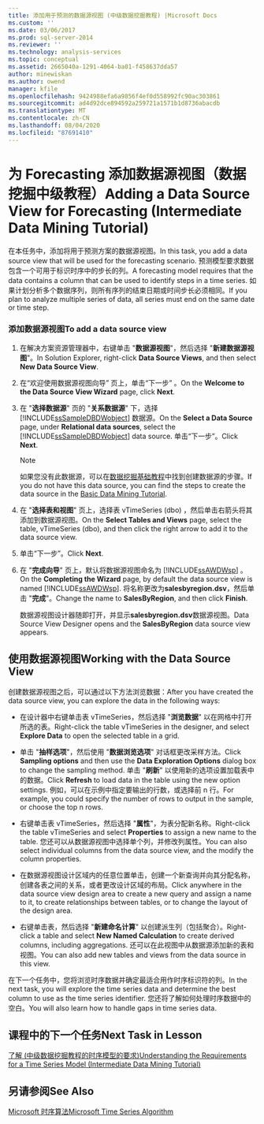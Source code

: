 ```yaml
---
title: 添加用于预测的数据源视图 (中级数据挖掘教程) |Microsoft Docs
ms.custom: ''
ms.date: 03/06/2017
ms.prod: sql-server-2014
ms.reviewer: ''
ms.technology: analysis-services
ms.topic: conceptual
ms.assetid: 2665040a-1291-4064-ba01-f458637dda57
author: minewiskan
ms.author: owend
manager: kfile
ms.openlocfilehash: 9424988efa6a9856f4ef0d558992fc90ac303861
ms.sourcegitcommit: ad4d92dce894592a259721a1571b1d8736abacdb
ms.translationtype: MT
ms.contentlocale: zh-CN
ms.lasthandoff: 08/04/2020
ms.locfileid: "87691410"
---
```

# <a name="adding-a-data-source-view-for-forecasting-intermediate-data-mining-tutorial"></a><span data-ttu-id="117e3-102">为 Forecasting 添加数据源视图（数据挖掘中级教程）</span><span class="sxs-lookup"><span data-stu-id="117e3-102">Adding a Data Source View for Forecasting (Intermediate Data Mining Tutorial)</span></span>
  <span data-ttu-id="117e3-103">在本任务中，添加将用于预测方案的数据源视图。</span><span class="sxs-lookup"><span data-stu-id="117e3-103">In this task, you add a data source view that will be used for the forecasting scenario.</span></span> <span data-ttu-id="117e3-104">预测模型要求数据包含一个可用于标识时序中的步长的列。</span><span class="sxs-lookup"><span data-stu-id="117e3-104">A forecasting model requires that the data contains a column that can be used to identify steps in a time series.</span></span> <span data-ttu-id="117e3-105">如果计划分析多个数据序列，则所有序列的结束日期或时间步长必须相同。</span><span class="sxs-lookup"><span data-stu-id="117e3-105">If you plan to analyze multiple series of data, all series must end on the same date or time step.</span></span>  
  
### <a name="to-add-a-data-source-view"></a><span data-ttu-id="117e3-106">添加数据源视图</span><span class="sxs-lookup"><span data-stu-id="117e3-106">To add a data source view</span></span>  
  
1.  <span data-ttu-id="117e3-107">在解决方案资源管理器中，右键单击 "**数据源视图**"，然后选择 "**新建数据源视图**"。</span><span class="sxs-lookup"><span data-stu-id="117e3-107">In Solution Explorer, right-click **Data Source Views**, and then select **New Data Source View**.</span></span>  
  
2.  <span data-ttu-id="117e3-108">在“欢迎使用数据源视图向导”  页上，单击“下一步” 。</span><span class="sxs-lookup"><span data-stu-id="117e3-108">On the **Welcome to the Data Source View Wizard** page, click **Next**.</span></span>  
  
3.  <span data-ttu-id="117e3-109">在 "**选择数据源**" 页的 "**关系数据源**" 下，选择 [!INCLUDE[ssSampleDBDWobject](../includes/sssampledbdwobject-md.md)] 数据源。</span><span class="sxs-lookup"><span data-stu-id="117e3-109">On the **Select a Data Source** page, under **Relational data sources**, select the [!INCLUDE[ssSampleDBDWobject](../includes/sssampledbdwobject-md.md)] data source.</span></span> <span data-ttu-id="117e3-110">单击“下一步”。</span><span class="sxs-lookup"><span data-stu-id="117e3-110">Click **Next**.</span></span>  
  
    > [!NOTE]  
    >  <span data-ttu-id="117e3-111">如果您没有此数据源，可以在[数据挖掘基础教程](../../2014/tutorials/basic-data-mining-tutorial.md)中找到创建数据源的步骤。</span><span class="sxs-lookup"><span data-stu-id="117e3-111">If you do not have this data source, you can find the steps to create the data source in the [Basic Data Mining Tutorial](../../2014/tutorials/basic-data-mining-tutorial.md).</span></span>  
  
4.  <span data-ttu-id="117e3-112">在 "**选择表和视图**" 页上，选择表 vTimeSeries (dbo) ，然后单击右箭头将其添加到数据源视图。</span><span class="sxs-lookup"><span data-stu-id="117e3-112">On the **Select Tables and Views** page, select the table, vTimeSeries (dbo), and then click the right arrow to add it to the data source view.</span></span>  
  
5.  <span data-ttu-id="117e3-113">单击“下一步”。</span><span class="sxs-lookup"><span data-stu-id="117e3-113">Click **Next**.</span></span>  
  
6.  <span data-ttu-id="117e3-114">在 "**完成向导**" 页上，默认将数据源视图命名为 [!INCLUDE[ssAWDWsp](../includes/ssawdwsp-md.md)] 。</span><span class="sxs-lookup"><span data-stu-id="117e3-114">On the **Completing the Wizard** page, by default the data source view is named [!INCLUDE[ssAWDWsp](../includes/ssawdwsp-md.md)].</span></span> <span data-ttu-id="117e3-115">将名称更改为**salesbyregion.dsv**，然后单击 "**完成**"。</span><span class="sxs-lookup"><span data-stu-id="117e3-115">Change the name to **SalesByRegion**, and then click **Finish**.</span></span>  
  
     <span data-ttu-id="117e3-116">数据源视图设计器随即打开，并显示**salesbyregion.dsv**数据源视图。</span><span class="sxs-lookup"><span data-stu-id="117e3-116">Data Source View Designer opens and the **SalesByRegion** data source view appears.</span></span>  
  
## <a name="working-with-the-data-source-view"></a><span data-ttu-id="117e3-117">使用数据源视图</span><span class="sxs-lookup"><span data-stu-id="117e3-117">Working with the Data Source View</span></span>  
 <span data-ttu-id="117e3-118">创建数据源视图之后，可以通过以下方法浏览数据：</span><span class="sxs-lookup"><span data-stu-id="117e3-118">After you have created the data source view, you can explore the data in the following ways:</span></span>  
  
-   <span data-ttu-id="117e3-119">在设计器中右键单击表 vTimeSeries，然后选择 "**浏览数据**" 以在网格中打开所选的表。</span><span class="sxs-lookup"><span data-stu-id="117e3-119">Right-click the table vTimeSeries in the designer, and select **Explore Data** to open the selected table in a grid.</span></span>  
  
-   <span data-ttu-id="117e3-120">单击 "**抽样选项**"，然后使用 "**数据浏览选项**" 对话框更改采样方法。</span><span class="sxs-lookup"><span data-stu-id="117e3-120">Click **Sampling options** and then use the **Data Exploration Options** dialog box to change the sampling method.</span></span> <span data-ttu-id="117e3-121">单击 "**刷新**" 以使用新的选项设置加载表中的数据。</span><span class="sxs-lookup"><span data-stu-id="117e3-121">Click **Refresh** to load data in the table using the new option settings.</span></span> <span data-ttu-id="117e3-122">例如，可以在示例中指定要输出的行数，或选择前 n 行。</span><span class="sxs-lookup"><span data-stu-id="117e3-122">For example, you could specify the number of rows to output in the sample, or choose the top n rows.</span></span>  
  
-   <span data-ttu-id="117e3-123">右键单击表 vTimeSeries，然后选择 "**属性**"，为表分配新名称。</span><span class="sxs-lookup"><span data-stu-id="117e3-123">Right-click the table vTimeSeries and select **Properties** to assign a new name to the table.</span></span> <span data-ttu-id="117e3-124">您还可以从数据源视图中选择单个列，并修改列属性。</span><span class="sxs-lookup"><span data-stu-id="117e3-124">You can also select individual columns from the data source view, and the modify the column properties.</span></span>  
  
-   <span data-ttu-id="117e3-125">在数据源视图设计区域内的任意位置单击，创建一个新查询并向其分配名称，创建各表之间的关系，或者更改设计区域的布局。</span><span class="sxs-lookup"><span data-stu-id="117e3-125">Click anywhere in the data source view design area to create a new query and assign a name to it, to create relationships between tables, or to change the layout of the design area.</span></span>  
  
-   <span data-ttu-id="117e3-126">右键单击表，然后选择 "**新建命名计算**" 以创建派生列（包括聚合）。</span><span class="sxs-lookup"><span data-stu-id="117e3-126">Right-click a table and select **New Named Calculation** to create derived columns, including aggregations.</span></span> <span data-ttu-id="117e3-127">还可以在此视图中从数据源添加新的表和视图。</span><span class="sxs-lookup"><span data-stu-id="117e3-127">You can also add new tables and views from the data source in this view.</span></span>  
  
 <span data-ttu-id="117e3-128">在下一个任务中，您将浏览时序数据并确定最适合用作时序标识符的列。</span><span class="sxs-lookup"><span data-stu-id="117e3-128">In the next task, you will explore the time series data and determine the best column to use as the time series identifier.</span></span> <span data-ttu-id="117e3-129">您还将了解如何处理时序数据中的空白。</span><span class="sxs-lookup"><span data-stu-id="117e3-129">You will also learn how to handle gaps in time series data.</span></span>  
  
## <a name="next-task-in-lesson"></a><span data-ttu-id="117e3-130">课程中的下一个任务</span><span class="sxs-lookup"><span data-stu-id="117e3-130">Next Task in Lesson</span></span>  
 [<span data-ttu-id="117e3-131">了解 &#40;中级数据挖掘教程的时序模型的要求&#41;</span><span class="sxs-lookup"><span data-stu-id="117e3-131">Understanding the Requirements for a Time Series Model &#40;Intermediate Data Mining Tutorial&#41;</span></span>](../../2014/tutorials/time-series-model-requirements-intermediate-data-mining-tutorial.md)  
  
## <a name="see-also"></a><span data-ttu-id="117e3-132">另请参阅</span><span class="sxs-lookup"><span data-stu-id="117e3-132">See Also</span></span>  
 [<span data-ttu-id="117e3-133">Microsoft 时序算法</span><span class="sxs-lookup"><span data-stu-id="117e3-133">Microsoft Time Series Algorithm</span></span>](../../2014/analysis-services/data-mining/microsoft-time-series-algorithm.md)  
  
  
